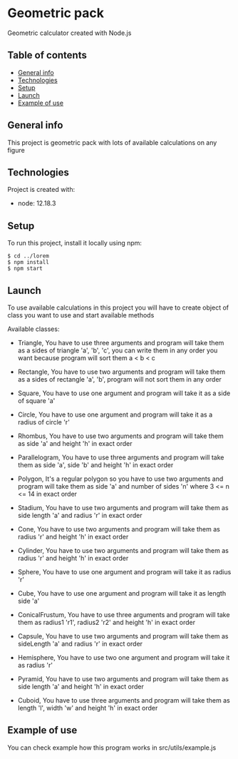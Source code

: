 # Geometric pack

Geometric calculator created with Node.js

## Table of contents

- [General info](#general-info)
- [Technologies](#technologies)
- [Setup](#setup)
- [Launch](#launch)
- [Example of use](#example-of-use)

## General info

This project is geometric pack with lots of available calculations on any figure

## Technologies

Project is created with:

- node: 12.18.3

## Setup

To run this project, install it locally using npm:

```
$ cd ../lorem
$ npm install
$ npm start
```

## Launch

To use available calculations in this project you will have to create object of class you want to use and start available methods

Available classes:

- Triangle, You have to use three arguments and program will take
  them as a sides of triangle 'a', 'b', 'c', you can write them
  in any order you want because program will sort them a < b < c

- Rectangle, You have to use two arguments and program will take
  them as a sides of rectangle 'a', 'b', program will
  not sort them in any order

- Square, You have to use one argument and
  program will take it as a side of square 'a'

- Circle, You have to use one argument and
  program will take it as a radius of circle 'r'

- Rhombus, You have to use two arguments and
  program will take them as side 'a'
  and height 'h' in exact order

- Parallelogram, You have to use three arguments
  and program will take them as side 'a', side 'b'
  and height 'h' in exact order

- Polygon, It's a regular polygon so you have to
  use two arguments and program will take them as
  side 'a' and number of sides 'n' where 3 <= n <= 14
  in exact order

- Stadium, You have to use two arguments and
  program will take them as side length 'a'
  and radius 'r' in exact order

- Cone, You have to use two arguments and
  program will take them as radius 'r' and
  height 'h' in exact order

- Cylinder, You have to use two arguments and
  program will take them as radius 'r' and
  height 'h' in exact order

- Sphere, You have to use one argument and
  program will take it as radius 'r'

- Cube, You have to use one argument and
  program will take it as length side 'a'

- ConicalFrustum, You have to use three
  arguments and program will take them as
  radius1 'r1', radius2 'r2' and height 'h'
  in exact order

- Capsule, You have to use two arguments
  and program will take them as sideLength
  'a' and radius 'r' in exact order

- Hemisphere, You have to use two one
  argument and program will take it as
  radius 'r'

- Pyramid, You have to use two arguments
  and program will take them as side length
  'a' and height 'h' in exact order

- Cuboid, You have to use three arguments
  and program will take them as length 'l',
  width 'w' and height 'h' in exact order

## Example of use

You can check example how this program works in src/utils/example.js
